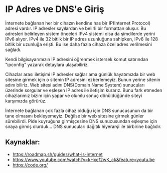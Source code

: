 # IP Adres ve DNS'e Giriş

İnternete bağlanan her bir cihazın kendine has bir IP(Internet Protocol) adresi vardır. IP adresler sayılardan ve belirli bir formattan oluşur. Bu adresleri belirleyen sistem önceleri IPv4 sistemi olsa da şimdilerde yerini IPv6 alıyor. IPv4 ile 32 bitlik bir IP adres uzunluğuna sahipken, IPv6 ile 128 bitlik bir uzunluğa erişti. Bu ise daha fazla cihaza özel adres verilmesini sağladı. 

Kendi bilgisayarımızın IP adresini öğrenmek istersek komut satırından "ipconfig" yazarak detaylara ulaşabiliriz.

Cihazlar arası iletişimi IP adresler sağlar ama günlük hayatımızda bir web sitesine girmek için o sitenin IP adresini ezberlemeyiz. Bunun yerine sitenin adını biliriz. Web sitesi adını DNS(Domain Name System) sunucuları üzerinde sorgular ve eşleşen IP adres ile iletişim kurarız. Bunu fark etmeden cihazlarımız bizim için yapar ve olumlu sonuç dönüldüğünde siteyi karşımızda görürüz. 

İnternete bağlanan çok fazla cihaz olduğu için DNS sunucusunun da bir tane olmasını bekleyemeyiz. Değilse bir web sitesine girmek günler sürebilirdi. Pide kuyruğuna girmişçesine DNS sunucusundan eşleşme için sıraya girmiş olurduk... DNS sunucuları dağıtık hiyerarşi ile birbirine bağlıdır. 

## Kaynaklar:
- https://roadmap.sh/guides/what-is-internet
- https://www.youtube.com/watch?v=kHxcf2wK_ck&feature=youtu.be
- https://code.org/

